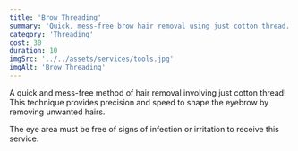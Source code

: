 ```yaml
---
title: 'Brow Threading'
summary: 'Quick, mess-free brow hair removal using just cotton thread.'
category: 'Threading'
cost: 30
duration: 10
imgSrc: '../../assets/services/tools.jpg'
imgAlt: 'Brow Threading'
---
```


A quick and mess-free method of hair removal involving just cotton thread!
This technique provides precision and speed to shape the eyebrow by removing unwanted hairs.

The eye area must be free of signs of infection or irritation to receive this service.
